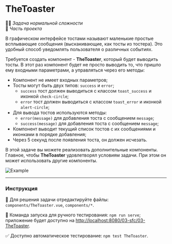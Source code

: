 # TheToaster

👷🏻 _Задача нормальной сложности_<br />
💼 _Часть проекта_

<!--start_statement-->
В графическом интерфейсе тостами называют маленькие простые всплывающие сообщения (выскакивающие, как тосты из тостера). Это удобный способ уведомлять пользователя о различных событиях.

Требуется создать компонент - **TheToaster**, который будет выводить тосты. В этот раз компонент будет не просто выводить то, что пришло ему входными параметрами, а управляться через его методы:
- Компонент не имеет входных параметров;
- Тосты могут быть двух типов: `success` и `error`;
  - `success` тост должен выводиться с классом `toast_success` и иконкой `check-circle`;
  - `error` тост должен выводиться с классом `toast_error` и иконкой `alert-circle`;
- Для вывода тостов используются методы:
    - `error(message)` для добавления тоста с сообщением `message`;
    - `success(message)` для добавления тоста с сообщением `message`;
- Компонент выводит текущий список тостов с их сообщениями и иконками в порядке добавления;
- Через 5 секунд после появления тоста, он должен исчезать.

В этой задаче вы можете реализовать дополнительные компоненты. Главное, чтобы **TheToaster** удовлетворял условиям задачи. При этом он может использовать другие компоненты.  

<img src="https://i.imgur.com/LlwYbOr.gif" alt="Example">
<!--end_statement-->

---

### Инструкция

📝 Для решения задачи отредактируйте файлы: `components/TheToaster.vue`, `components/*`.

🚀 Команда запуска для ручного тестирования: `npm run serve`;<br>
приложение будет доступно на [http://localhost:8080/03-sfc/03-TheToaster](http://localhost:8080/03-sfc/03-TheToaster).

✅ Доступно автоматическое тестирование: `npm test TheToaster`.
